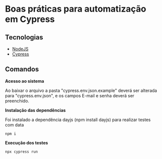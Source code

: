 # Boas práticas para automatização em Cypress

## Tecnologias

- [NodeJS](https://nodejs.org/)
- [Cypress](https://www.cypress.io/)

## Comandos

**Acesso ao sistema**

Ao baixar o arquivo a pasta "cypress.env.json.example" deverá ser alterada para "cypress.env.json", e os campos E-mail e senha deverá ser preenchido.


**Instalação das dependências**

Foi instalado a dependência dayjs (npm install dayjs) para realizar testes com data

```
npm i
``` 

**Execução dos testes**

```
npx cypress run
``` 
